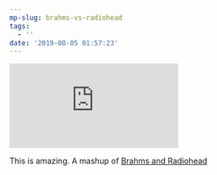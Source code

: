 ```yaml
---
mp-slug: brahms-vs-radiohead
tags:
  - ''
date: '2019-08-05 01:57:23'
---
```

<div class="video"><iframe src="https://www.youtube.com/watch?v=0RcBje6II6M" frameborder="0" allow="autoplay; encrypted-media" allowfullscreen></iframe></div>

This is amazing. A mashup of [Brahms and Radiohead](https://www.youtube.com/watch?v=0RcBje6II6M)
